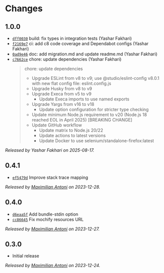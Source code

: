 # Changes

## 1.0.0

- [`dff0030`](https://github.com/mochify-js/cli/commit/dff00304d60925a8d063cd119ff4c4ff3074bdd6)
  build: fix types in integration tests (Yashar Fakhari)
- [`f2169e7`](https://github.com/mochify-js/cli/commit/f2169e77014245559fcf9f7bd2b910421dbf449c)
  ci: add c8 code coverage and Dependabot configs (Yashar Fakhari)
- [`0ad9e46`](https://github.com/mochify-js/cli/commit/0ad9e46b59311de98555c8b24a16baa4ac479c64)
  doc: add migration.md and update readme.md (Yashar Fakhari)
- [`c7662ce`](https://github.com/mochify-js/cli/commit/c7662ce97a27fc19f08cbad244281c3b64f11b75)
  chore: update dependencies (Yashar Fakhari)
    >
    > chore: update dependencies
    >
    > - Upgrade ESLint from v8 to v9; use @studio/eslint-config v8.0.1 with new flat config file: eslint.config.js
    > - Upgrade Husky from v8 to v9
    > - Upgrade Execa from v5 to v9
    >   - Update Execa imports to use named exports
    > - Upgrade Yargs from v16 to v18
    >   - Update option configuration for stricter type checking
    > - Update minimum Node.js requirement to v20 (Node.js 18 reached EOL in April 2025) [BREAKING CHANGE]
    > - Update GitHub workflow
    >   - Update matrix to Node.js 20/22
    >   - Update actions to latest versions
    >   - Update Docker to use selenium/standalone-firefox:latest

_Released by Yashar Fakhari on 2025-08-17._

## 0.4.1

- [`ef5479d`](https://github.com/mochify-js/cli/commit/ef5479deeee426e217af14ba7357308cee90254e)
  Improve stack trace mapping

_Released by [Maximilian Antoni](https://github.com/mantoni) on 2023-12-28._

## 0.4.0

- [`d6eaa5f`](https://github.com/mochify-js/cli/commit/d6eaa5f839f1c5848f7f39d9e37b53af28e14aac)
  Add bundle-stdin option
- [`cc86645`](https://github.com/mochify-js/cli/commit/cc86645ba628dde2e6052fd35f3c1dc0e6c7e2f4)
  Fix mochify resources URL

_Released by [Maximilian Antoni](https://github.com/mantoni) on 2023-12-27._

## 0.3.0

- Initial release

_Released by [Maximilian Antoni](https://github.com/mantoni) on 2023-12-24._
